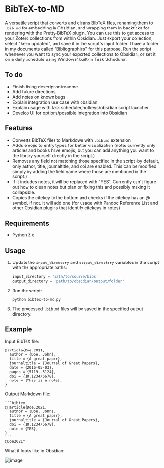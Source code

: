 # BibTeX-to-MD

A versatile script that converts and cleans BibTeX files, renaming them to `.bib.md` for embedding in Obsidian, and wrapping them in backticks for rendering with the Pretty-BibTeX plugin. You can use this to get access to your Zotero collections from within Obsidian. Just export your collection, select "keep updated", and save it in the script's input folder. I have a folder in my documents called "Bibliographies" for this purpose. Run the script whenever you want to sync your exported collections to Obsidian, or set it on a daily schedule using Windows' built-in Task Scheduler.

## To do

- Finish fixing description/readme.
- Add future directions.
- Add notes on known bugs
- Explain integration use case with obsidian
- Explain usage with task scheduler/hotkeys/obsidian script launcher
- Develop UI for options/possible integration into Obsidian

## Features

- Converts BibTeX files to Markdown with `.bib.md` extension
- Adds emojis to entry types for better visualization (note: currently only articles and books have emojis, but you can add anything you want to the library yourself directly in the script.)
- Removes any field not matching those specified in the script (by default, only author, title, journaltitle, and doi are enabled. This can be modified simply by adding the field name where those are mentioned in the script.)
- If it includes notes, it will be replaced with "YES". Currently can't figure out how to clean notes but plan on fixing this and possibly making it collapsible. 
- Copies the citekey to the bottom and checks if the citekey has an @ symbol, if not, it will add one (for usage with Pandoc Reference List and other Obsidian plugins that identify citekeys in notes)

## Requirements

- Python 3.x

## Usage

1. Update the `input_directory` and `output_directory` variables in the script with the appropriate paths:

   ```python
   input_directory = 'path/to/source/bibs'
   output_directory = 'path/to/obsidian/output/folder'
   ```

2. Run the script:

   ```
   python bibtex-to-md.py
   ```

3. The processed `.bib.md` files will be saved in the specified output directory.

## Example

Input BibTeX file:

```
@article{Doe.2021,
  author = {Doe, John},
  title = {A great paper},
  journaltitle = {Journal of Great Papers},
  date = {2016-05-03},
  pages = {5119--5124},
  doi = {10.1234/5678},
  note = {This is a note},
}
```

Output Markdown file:

````
```bibtex
@📄article{Doe.2021,
  author = {Doe, John},
  title = {A great paper},
  journaltitle = {Journal of Great Papers},
  doi = {10.1234/5678},
  note = {YES},
}
```
@Doe2021"
````


What it looks like in Obsidian:

![image](https://user-images.githubusercontent.com/125603964/228305512-e1dee90b-acb8-45fc-a4bf-583aae8baaaa.png)
